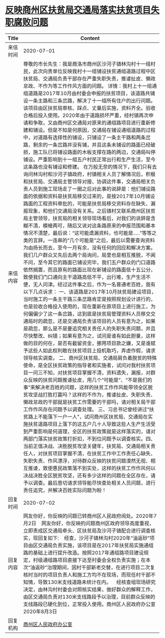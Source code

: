 # [反映商州区扶贫局交通局落实扶贫项目失职腐败问题](http://www.shangluo.gov.cn/zmhd/ldxxxx.jsp?urltype=leadermail.LeaderMailContentUrl&wbtreeid=1112&leadermailid=6118)

| Title |                                                                                                                                                                                                                                                                                                                                                                                                                                                                                                                                                                                                                                                                                                                                                                                                                             Content                                                                                                                                                                                                                                                                                                                                                                                                                                                                                                                                                                                                                                                                                                                                                                                                                              |
|:-----:|------------------------------------------------------------------------------------------------------------------------------------------------------------------------------------------------------------------------------------------------------------------------------------------------------------------------------------------------------------------------------------------------------------------------------------------------------------------------------------------------------------------------------------------------------------------------------------------------------------------------------------------------------------------------------------------------------------------------------------------------------------------------------------------------------------------------------------------------------------------------------------------------------------------------------------------------------------------------------------------------------------------------------------------------------------------------------------------------------------------------------------------------------------------------------------------------------------------------------------------------------------------------------------------------------------------------------------------------------------------------------------------------------------------------------------------------------------------------------------------------------------------------------------------------------------------------------------------------------------------------------------------------------------------|
| 来信时间  | 2020-07-01                                                                                                                                                                                                                                                                                                                                                                                                                                                                                                                                                                                                                                                                                                                                                                                                                                                                                                                                                                                                                                                                                                                                                                                                                                                                                                                                                                                                                                                                                                                                                                                                                                                       |
| 来信内容  | 尊敬的市长先生：我是商洛市商州区沙河子镇林沟村十一组村民，此次向贵单位反映我村十一组铺设扶贫通组道路过程中区扶贫局、交通局负责干部存在严重失职失责，推诿扯皮、懒政怠政、不作为等工作作风方面的问题。 详情：我村上十一组通组道路是2017年10月由村委会申报的扶贫项目，该道路共铺设一条主路和三条岔路，解决了十一组所有住户的出行问题。该项目由区扶贫局审核、踩点、丈量后实施，资料齐全。验收合格后投入使用。2020年由于道路损坏严重，经村镇再次申请和争取，又由商州区交通局对原来的通组路项目进行重新修建和铺设。但是不知是何原因，交通局在铺设通组道路的过程中，对道路有选择性的铺设，只铺设了一条主干路和两条岔路，剩余的一条岔路并没有铺，并且这条未铺设的路面已经破损，施工队已将铺设路面的木板支撑在路的两边，交通局叫停铺设。严重影响到十一组五户村民正常出行和生产生活，至今这条路也没有铺设和修建。 在万般无奈的情况下，我们只有去询问林沟村和沙河子镇政府，村镇相关人员了解情况后，积极和扶贫局、交通局主管领导对接、协调这件事，交通局相关负责人员到施工现场走了一圈之后对此事的说辞是：他们铺设路面的依据和资料是扶贫局移交过来的，是按2017年10月铺设路面的工程资料审批的，可能是扶贫局移交资料存在缺失、漏报现象，和他们交通局没有关系。之后镇村又联系商州区扶贫局主管领导，扶贫局的相关领导现场看后，对我们的说辞是含糊不清，模棱两可，随后又说对这条路原来的申报范围和基本情况不清楚，最后说：“这可能遗漏资料，也可能是.....”等等之类的言辞。一连串的“几个可能是”之后，最后以需要查询资料为由扬长而去，至今一月有余，没有任何的回应和解决方案。我们几户群众又先后去两个局询问，局里也是相互推脱，不闻不问，至今其它的路面已铺设完毕，我们五户群众的门口道路依然搁置，而且原有的路面比现在新铺设的路面低十五公分，致使我们门口通向主干道路高低不平，出行难，生产生活不便，无人问津。经过这件事之后，作为一名普通老百姓，我有以下几点诉求： 一、该道路是2017年10月扶贫局建设项目，当时施工的一条主干路三条岔路肯定是按照规划设计进行的，也是验收合格投入使用的，现在重新在原项目上进行施工，为何偏偏少了这一条岔路，这到底是扶贫局管理资料人员移交交通局时的疏忽，还是交通局负责该项目的人员有意为之，如果是疏忽，那么是不是要追究相关责任人的失职失责问题，并且尽快整改、纠错；如果有意为之，试问是谁有如此胆量，这样做的目的何在，是否有截留资金，挪用项目款之嫌，又是谁赋予这些人如此权利敢在扶贫项目上投机取巧，弄虚作假，请求领导核实调查。 二、商州区扶贫局、交通局肩负着脱贫的特殊使命，是全区扶贫政策的指导者和实施者，试问对我村扶贫项目一问三不知，对扶贫项目掌握不清，资料遗失，漏报，对群众反映的扶贫问题推诿扯皮，用几个“可能是”、“不是我们的事”来解决老百姓的问题，这样的扶贫工作作风能带领全区脱贫攻坚战打胜打赢吗？这样的不作为，推诿扯皮、失职失责、懒政怠政的干部就是扶贫工作需要的干部吗，请对相关局干部工作作风存在问题予以调查处理。 三、习总书记曾经讲过“扶贫路上不能落下一户一人”，试问商州区扶贫局、交通局在实施扶贫道路项目上落下的这五户几十人导致这些人生产生活受到严重影响是何道理，全区的扶贫政策就是这样落实的，请对两部门落实扶贫政策打折扣，不到位问题予以调查核实。四、当前正值决战、决胜脱贫攻坚关键年，扶贫局、交通局相关责任人，对扶贫项目掌握不清，在扶贫工作中工作责任心缺失、失职失责、作风漂浮，对待群众反映的扶贫问题漠然无视、相互推诿，致使惠民政策落不到实处，这样的扶贫工作作风何以决战决胜全区脱贫攻坚，还有多少这样的问题在全区存在，请予以调查。最后恳切请求领导能尽快查处相关人员问题，进行责任追究，并解决百姓实际问题为盼！ |
| 回复时间  | 2020-07-02                                                                                                                                                                                                                                                                                                                                                                                                                                                                                                                                                                                                                                                                                                                                                                                                                                                                                                                                                                                                                                                                                                                                                                                                                                                                                                                                                                                                                                                                                                                                                                                                                                                       |
| 回复内容  | 网友你好，你反映的问题已转商州区人民政府阅处。2020年7月2日    网友你好，你反映的问题商州区政府领导高度重视，立即责成区交通局牵头、区扶贫局及沙河子镇配合进行调查核实，现回复如下:    经查，沙河子镇林沟村2020年“油返砂”项目由区交通局负责实施，该项目是在2017年扶贫局实施通组路的基础上进行提升改造。按照2017年通组路项目建设规定，村级通组路项目直接下达至村委会全权负责实施；在本次“油返砂”治理期间，因村干部新老交替，在进行项目二次复核时当时的项目负责人和施工方均不在现场，而现任村干部不知情，导致130米支线道路未统计在内。    经核查组现场研究决定，由林沟村村委会对照核实结果，做好群众的解释工作，由区交通局负责对130米支线路段予以治理，目前群众反映的支线路段已硬化到位，正常投入使用。商州区人民政府办公室2020年8月3日                                                                                                                                                                                                                                                                                                                                                                                                                                                                                                                                                                                                                                                                                                                                                                                                                                                                                                                                                                                                                                                                                                                                                                                                                                                                        |
| 回复机构  | [商州区人民政府办公室](../../category/agencies/商州区人民政府办公室.md)                                                                                                                                                                                                                                                                                                                                                                                                                                                                                                                                                                                                                                                                                                                                                                                                                                                                                                                                                                                                                                                                                                                                                                                                                                                                                                                                                                                                                                                                                                                                                                                                              |